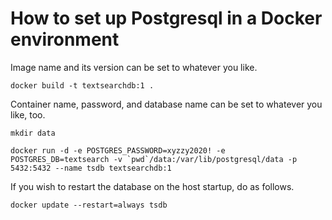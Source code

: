 # How to set up Postgresql in a Docker environment

Image name and its version can be set to whatever you like.

```
docker build -t textsearchdb:1 .
```

Container name, password, and database name can be set to whatever you like, too.

```
mkdir data

docker run -d -e POSTGRES_PASSWORD=xyzzy2020! -e POSTGRES_DB=textsearch -v `pwd`/data:/var/lib/postgresql/data -p 5432:5432 --name tsdb textsearchdb:1
```

If you wish to restart the database on the host startup, do as follows.

```
docker update --restart=always tsdb
```